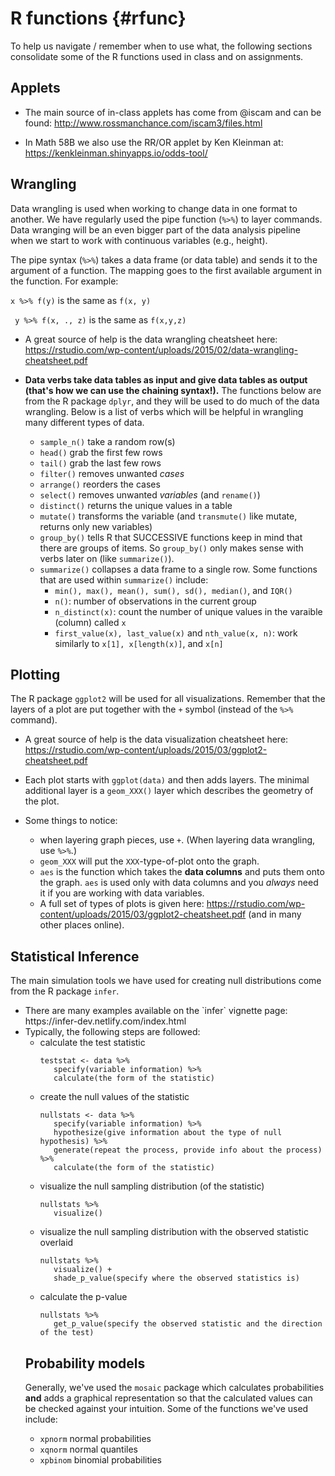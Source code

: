 # R functions {#rfunc}




To help us navigate / remember when to use what, the following sections consolidate some of the R functions used in class and on assignments.

## Applets

* The main source of in-class applets has come from @iscam and can be found: http://www.rossmanchance.com/iscam3/files.html

* In Math 58B we also use the RR/OR applet by Ken Kleinman at: https://kenkleinman.shinyapps.io/odds-tool/

## Wrangling

Data wrangling is used when working to change data in one format to another.  We have regularly used the pipe function (`%>%`) to layer commands.  Data wranging will be an even bigger part of the data analysis pipeline when we start to work with continuous variables (e.g., height).

The pipe syntax (`%>%`) takes a data frame (or data table) and sends it to the argument of a function.  The mapping goes to the first available argument in the function.  For example:

`x %>% f(y)` is the same as `f(x, y)`

` y %>% f(x, ., z)` is the same as `f(x,y,z)`


* A great source of help is the data wrangling cheatsheet here: https://rstudio.com/wp-content/uploads/2015/02/data-wrangling-cheatsheet.pdf

* **Data verbs take data tables as input and give data tables as output (that's how we can use the chaining syntax!).**  The functions below are from the R package `dplyr`, and they will be used to do much of the data wrangling.  Below is a list of verbs which will be helpful in wrangling many different types of data.  

    * `sample_n()` take a random row(s)
    * `head()`  grab the first few rows
    * `tail()` grab the last few rows
    * `filter()`  removes unwanted *cases*
    *  `arrange()` reorders the cases
    *  `select()` removes unwanted *variables*   (and `rename()`)
    *  `distinct()` returns the unique values in a table
    * `mutate()` transforms the variable (and `transmute()` like mutate, returns only new variables)
    *  `group_by()` tells R that SUCCESSIVE functions keep in mind that there are groups of items.  So `group_by()` only makes sense with verbs later on (like `summarize()`).
    *  `summarize()`  collapses a data frame to a single row.  Some functions that are used within `summarize()` include:
       * `min(), max(), mean(), sum(), sd(), median()`, and `IQR()`
       * `n()`: number of observations in the current group
       * `n_distinct(x)`: count the number of unique values in the varaible (column) called `x`
       * `first_value(x), last_value(x)` and `nth_value(x, n)`: work similarly to `x[1], x[length(x)]`, and `x[n]` 


## Plotting

The R package `ggplot2` will be used for all visualizations.  Remember that the layers of a plot are put together with the `+` symbol (instead of the `%>%` command).


* A great source of help is the data visualization cheatsheet here: https://rstudio.com/wp-content/uploads/2015/03/ggplot2-cheatsheet.pdf

* Each plot starts with `ggplot(data)` and then adds layers.  The minimal additional layer is a `geom_XXX()` layer which describes the geometry of the plot.

* Some things to notice:

    * when layering graph pieces, use `+`.  (When layering data wrangling, use `%>%`.)
    * `geom_XXX` will put the `XXX`-type-of-plot onto the graph.
    * `aes` is the function which takes the **data columns** and puts them onto the graph.  `aes` is used only with data columns and you *always* need it if you are working with data variables.
    * A full set of types of plots is given here: https://rstudio.com/wp-content/uploads/2015/03/ggplot2-cheatsheet.pdf (and in many other places online).


## Statistical Inference

The main simulation tools we have used for creating null distributions come from the R package `infer`. 

<ul>
<li>There are many examples available on the `infer` vignette page: https://infer-dev.netlify.com/index.html</li>

<li>Typically, the following steps are followed:

<ul>
<li>calculate the test statistic</li>

```
teststat <- data %>%
   specify(variable information) %>%
   calculate(the form of the statistic)
```

<li>create the null values of the statistic</li>

```
nullstats <- data %>%
   specify(variable information) %>%
   hypothesize(give information about the type of null hypothesis) %>%
   generate(repeat the process, provide info about the process) %>%
   calculate(the form of the statistic)
```

<li>visualize the null sampling distribution (of the statistic)</li>

```
nullstats %>%
   visualize()
```

<li>visualize the null sampling distribution with the observed statistic overlaid</li>

```
nullstats %>%
   visualize() +
   shade_p_value(specify where the observed statistics is)
```

<li>calculate the p-value</li>

```
nullstats %>%
   get_p_value(specify the observed statistic and the direction of the test)
```

</ul>

##  Probability models

Generally, we've used the `mosaic` package which calculates probabilities **and** adds a graphical representation so that the calculated values can be checked against your intuition.  Some of the functions we've used include:

* `xpnorm` normal probabilities
* `xqnorm` normal quantiles
* `xpbinom` binomial probabilities


